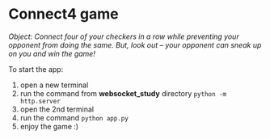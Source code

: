 # Connect4 game

*Object: Connect four of your checkers in a row while preventing your opponent from doing the same. But, look out – your opponent can sneak up on you and win the game!*

To start the app:

1) open a new terminal
2) run the command from **websocket_study** directory ```python -m http.server```
3) open the 2nd terminal
4) run the command ```python app.py```
5) enjoy the game :)
